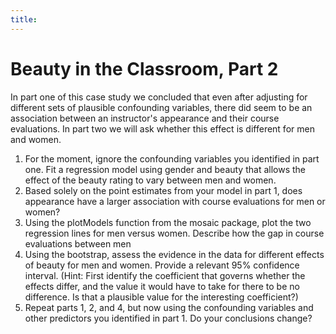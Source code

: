 ```yaml
---
title: 
---
```


# Beauty in the Classroom, Part 2

In part one of this case study we concluded that even after adjusting for different
sets of plausible confounding variables, there did seem to be an association between
an instructor's appearance and their course evaluations. In part two we will ask whether
this effect is different for men and women.

1. For the moment, ignore the confounding variables you identified in part one. Fit
a regression model using gender and beauty that allows the effect of the beauty rating
to vary between men and women.
2. Based solely on the point estimates from your model in part 1, does appearance have a larger
association with course evaluations for men or women?
3. Using the plotModels function from the mosaic package, plot the two regression lines
for men versus women. Describe how the gap in course evaluations between men 
4. Using the bootstrap, assess the evidence in the data for different effects of beauty
for men and women. Provide a relevant 95% confidence interval. (Hint: First identify the 
coefficient that governs whether the effects differ, and the value it would have to take 
for there to be no difference. Is that a plausible value for the interesting coefficient?)
5. Repeat parts 1, 2, and 4, but now using the confounding variables and other predictors you
identified in part 1. Do your conclusions change?
